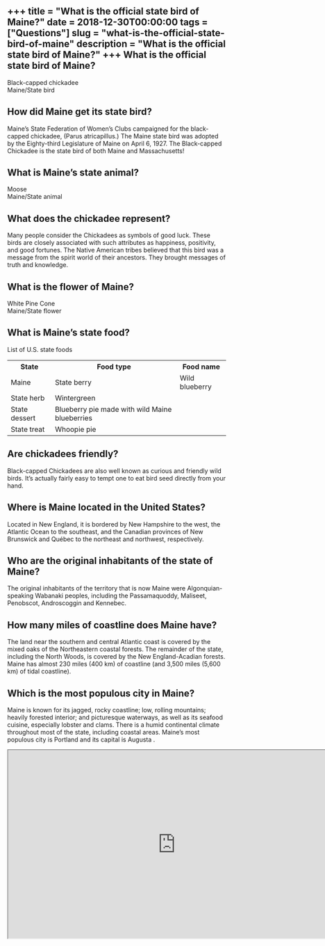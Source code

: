 +++
title = "What is the official state bird of Maine?"
date = 2018-12-30T00:00:00
tags = ["Questions"]
slug = "what-is-the-official-state-bird-of-maine"
description = "What is the official state bird of Maine?"
+++
What is the official state bird of Maine?
-----------------------------------------

Black-capped chickadee  
Maine/State bird

How did Maine get its state bird?
---------------------------------

Maine’s State Federation of Women’s Clubs campaigned for the black-capped chickadee, (Parus atricapillus.) The Maine state bird was adopted by the Eighty-third Legislature of Maine on April 6, 1927. The Black-capped Chickadee is the state bird of both Maine and Massachusetts!

What is Maine’s state animal?
-----------------------------

Moose  
Maine/State animal

What does the chickadee represent?
----------------------------------

Many people consider the Chickadees as symbols of good luck. These birds are closely associated with such attributes as happiness, positivity, and good fortunes. The Native American tribes believed that this bird was a message from the spirit world of their ancestors. They brought messages of truth and knowledge.

What is the flower of Maine?
----------------------------

White Pine Cone  
Maine/State flower

What is Maine’s state food?
---------------------------

List of U.S. state foods

<table><tr><th>State</th><th>Food type</th><th>Food name</th></tr><tr><td>Maine</td><td>State berry</td><td>Wild blueberry</td></tr><tr><td>State herb</td><td>Wintergreen</td></tr><tr><td>State dessert</td><td>Blueberry pie made with wild Maine blueberries</td></tr><tr><td>State treat</td><td>Whoopie pie</td></tr></table>

Are chickadees friendly?
------------------------

Black-capped Chickadees are also well known as curious and friendly wild birds. It’s actually fairly easy to tempt one to eat bird seed directly from your hand.

Where is Maine located in the United States?
--------------------------------------------

Located in New England, it is bordered by New Hampshire to the west, the Atlantic Ocean to the southeast, and the Canadian provinces of New Brunswick and Québec to the northeast and northwest, respectively.

Who are the original inhabitants of the state of Maine?
-------------------------------------------------------

The original inhabitants of the territory that is now Maine were Algonquian-speaking Wabanaki peoples, including the Passamaquoddy, Maliseet, Penobscot, Androscoggin and Kennebec.

How many miles of coastline does Maine have?
--------------------------------------------

The land near the southern and central Atlantic coast is covered by the mixed oaks of the Northeastern coastal forests. The remainder of the state, including the North Woods, is covered by the New England-Acadian forests. Maine has almost 230 miles (400 km) of coastline (and 3,500 miles (5,600 km) of tidal coastline).

Which is the most populous city in Maine?
-----------------------------------------

Maine is known for its jagged, rocky coastline; low, rolling mountains; heavily forested interior; and picturesque waterways, as well as its seafood cuisine, especially lobster and clams. There is a humid continental climate throughout most of the state, including coastal areas. Maine’s most populous city is Portland and its capital is Augusta .

<iframe allow="accelerometer; autoplay; clipboard-write; encrypted-media; gyroscope; picture-in-picture" allowfullscreen="" class="__youtube_prefs__  epyt-is-override  no-lazyload" data-no-lazy="1" data-origheight="433" data-origwidth="770" data-skipgform_ajax_framebjll="" height="433" id="_ytid_92330" loading="lazy" src="https://www.youtube.com/embed/tNitlbq2Drc?enablejsapi=1&autoplay=0&cc_load_policy=0&cc_lang_pref=&iv_load_policy=1&loop=0&modestbranding=0&rel=1&fs=1&playsinline=0&autohide=2&theme=dark&color=red&controls=1&" title="YouTube player" width="770"></iframe>